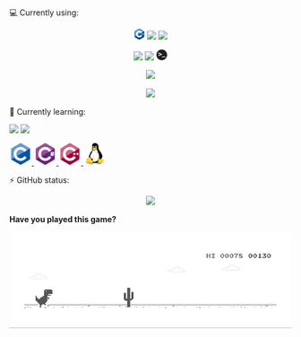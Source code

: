 
<!--
**Graham-ella/Graham-ella** is a ✨ _special_ ✨ repository because its `README.md` (this file) appears on your GitHub profile.

Here are some ideas to get you started:

- 🔭 I’m currently working on ...
- 🌱 I’m currently learning ...
- 👯 I’m looking to collaborate on ...
- 🤔 I’m looking for help with ...
- 💬 Ask me about ...
- 📫 How to reach me: ...
- 😄 Pronouns: ...
- ⚡ Fun fact: ...
-->

   
💻 Currently using:

<p align="center">
<code><img height="20" src="https://raw.githubusercontent.com/github/explore/80688e429a7d4ef2fca1e82350fe8e3517d3494d/topics/cpp/cpp.png"></code>


<img src="https://img.shields.io/badge/C-282C34?logo=c"/>
<img src="https://img.shields.io/badge/Java-282C34?logo=java"/>
</p>

<p align="center">

<img src="https://img.shields.io/badge/VScode-282C34?logo=visual-studio-code"/>
<img src="https://img.shields.io/badge/Intellij IDEA-282C34?logo=intellij-idea"/>
    <code><img height="20" src="https://raw.githubusercontent.com/github/explore/80688e429a7d4ef2fca1e82350fe8e3517d3494d/topics/terminal/terminal.png"></code>

</p>

<p align="center">



<img src="https://img.shields.io/badge/Git-282C34?logo=git"/>

</p>

<p align="center">
  <img src="https://github-readme-stats.vercel.app/api/top-langs/?username=Graham-ella&layout=compact&theme=nord&locale=cn&hide_border=true&exclude_repo=CSAPP2021Spring" />
</p>

🌱 Currently learning:

<p align="left">

<img src="https://img.shields.io/badge/Rust-282C34?logo=rust"/>

<img src="https://img.shields.io/badge/LaTeX-282C34?logo=latex"/>

</p>


<p align="left"> 

<a href="https://www.cprogramming.com/" target="_blank"> <img src="https://github.com/devicons/devicon/blob/master/icons/c/c-original.svg" alt="c" width="40" height="40"/> </a> 
<a href="https://www.w3schools.com/cs/" target="_blank"> <img src="https://github.com/devicons/devicon/blob/master/icons/csharp/csharp-original.svg" alt="csharp" width="40" height="40"/> </a> <a href="https://www.w3schools.com/css/" target="_blank"> <img src="https://github.com/devicons/devicon/blob/master/icons/cplusplus/cplusplus-original.svg" alt="C++" width="40" height="40"/> 
  <a href="https://www.linux.org/" target="_blank"> <img src="https://github.com/devicons/devicon/blob/master/icons/linux/linux-original.svg" alt="linux" width="40" height="40"/> </a> 
  
</p>
    
    

</p>

⚡ GitHub status:

<p align="center">
    <img src="https://github-readme-stats.vercel.app/api?username=Graham-ella&count_private=true&theme=graywhite)"/>
</p>



<b>Have you played this game?</b>
<br></br>
![Dino](https://raw.githubusercontent.com/wangningkai/wangningkai/master/assets/dino.gif)
